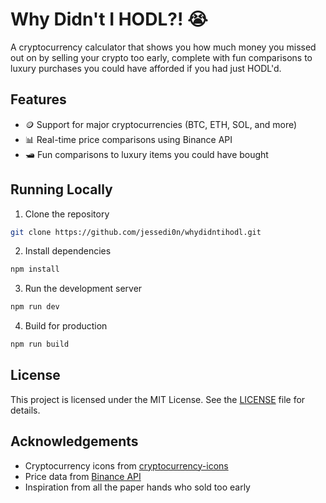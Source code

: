 # Why Didn't I HODL?! 😭

A cryptocurrency calculator that shows you how much money you missed out on by selling your crypto too early, complete with fun comparisons to luxury purchases you could have afforded if you had just HODL'd.

## Features

- 🪙 Support for major cryptocurrencies (BTC, ETH, SOL, and more)
- 📊 Real-time price comparisons using Binance API
- 🛥️ Fun comparisons to luxury items you could have bought

## Running Locally

1. Clone the repository
```bash
git clone https://github.com/jessedi0n/whydidntihodl.git
```
2. Install dependencies
```bash
npm install
```
3. Run the development server
```bash
npm run dev
```
4. Build for production
```bash
npm run build
```
## License

This project is licensed under the MIT License. See the [LICENSE](LICENSE) file for details.

## Acknowledgements

- Cryptocurrency icons from [cryptocurrency-icons](https://github.com/spothq/cryptocurrency-icons)
- Price data from [Binance API](https://binance-docs.github.io/apidocs/spot/en/#change-log)
- Inspiration from all the paper hands who sold too early

